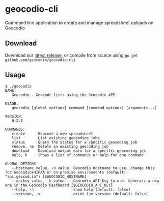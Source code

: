 # geocodio-cli

Command line application to create and manage spreadsheet uploads on Geocodio

## Download

Download our [latest release](https://github.com/Geocodio/geocodio-cli/releases), or compile from source using `go get github.com/geocodio/geocodio-cli`

## Usage

```
$ ./geocodio
NAME:
   Geocodio - Geocode lists using the Geocodio API

USAGE:
   geocodio [global options] command [command options] [arguments...]

VERSION:
   0.2.2

COMMANDS:
   create      Geocode a new spreadsheet
   list        List existing geocoding jobs
   status      Query the status for a specific geocoding job
   remove, rm  Delete an existing geocoding job
   download    Download output data for a specific geocoding job
   help, h     Shows a list of commands or help for one command

GLOBAL OPTIONS:
   --hostname value, -n value  Geocodio hostname to use, change this for Geocodio+HIPAA or on-premise environments (default: "api.geocod.io") [$GEOCODIO_HOSTNAME]
   --apikey value, -k value    Geocodio API Key to use. Generate a new one in the Geocodio Dashboard [$GEOCODIO_API_KEY]
   --help, -h                  show help (default: false)
   --version, -v               print the version (default: false)
```
